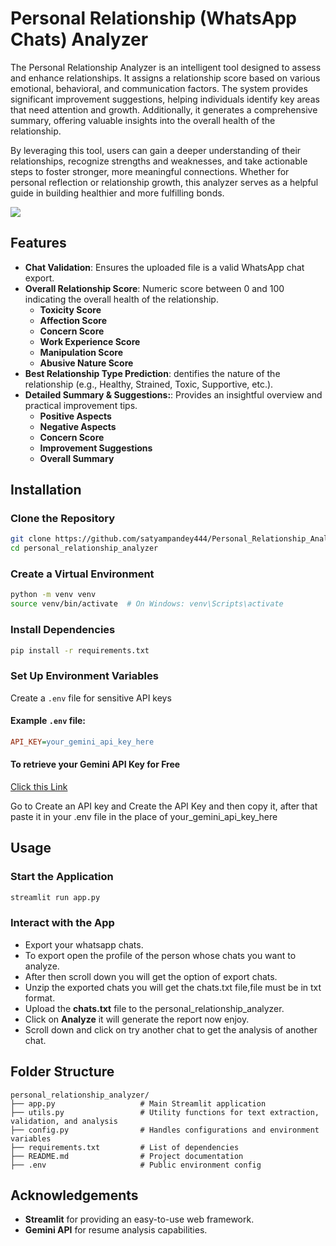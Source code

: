 # Personal Relationship (WhatsApp Chats) Analyzer 

The Personal Relationship Analyzer is an intelligent tool designed to assess and enhance relationships. It assigns a relationship score based on various emotional, behavioral, and communication factors. The system provides significant improvement suggestions, helping individuals identify key areas that need attention and growth. Additionally, it generates a comprehensive summary, offering valuable insights into the overall health of the relationship.

By leveraging this tool, users can gain a deeper understanding of their relationships, recognize strengths and weaknesses, and take actionable steps to foster stronger, more meaningful connections. Whether for personal reflection or relationship growth, this analyzer serves as a helpful guide in building healthier and more fulfilling bonds.


![](https://media1.giphy.com/media/v1.Y2lkPTc5MGI3NjExOWZteTFwYXF5cHRtOW4zcnVzdGRvcmtnNDF0ZGI2amJ3OWxsNzZpOCZlcD12MV9pbnRlcm5hbF9naWZfYnlfaWQmY3Q9Zw/6RwS1c3u6cVrs2d4n6/giphy.gif)

## Features
- **Chat Validation**: Ensures the uploaded file is a valid WhatsApp chat export.
- **Overall Relationship Score**: Numeric score between 0 and 100 indicating the overall health of the relationship.
  - **Toxicity Score**
  - **Affection Score**
  - **Concern Score**
  - **Work Experience Score**
  - **Manipulation Score**
  - **Abusive Nature Score**
- **Best Relationship Type Prediction**: dentifies the nature of the relationship (e.g., Healthy, Strained, Toxic, Supportive, etc.).
- **Detailed Summary & Suggestions:**: Provides an insightful overview and practical improvement tips.
    - **Positive Aspects**
  - **Negative Aspects**
  - **Concern Score**
  - **Improvement Suggestions**
  - **Overall Summary**




## Installation

### Clone the Repository
```sh
git clone https://github.com/satyampandey444/Personal_Relationship_Analyzer.git
cd personal_relationship_analyzer
```

### Create a Virtual Environment
```sh
python -m venv venv
source venv/bin/activate  # On Windows: venv\Scripts\activate
```

### Install Dependencies
```sh
pip install -r requirements.txt
```

### Set Up Environment Variables

Create a `.env` file for sensitive API keys

#### Example `.env` file:
```ini
API_KEY=your_gemini_api_key_here
```
#### To retrieve your Gemini API Key for Free

[Click this Link](https://aistudio.google.com/app/apikey)

Go to Create an API key and Create the API Key and then copy it, after that paste it in your .env file in the place of your_gemini_api_key_here



## Usage

### Start the Application
```sh
streamlit run app.py
```

### Interact with the App
- Export your whatsapp chats.
- To export open the profile of the person whose chats you want to analyze.
- After then scroll down you will get the option of export chats.
- Unzip the exported chats you will get the chats.txt file,file must be in txt format.
- Upload the **chats.txt** file to the personal_relationship_analyzer.
- Click on **Analyze** it will generate the report now enjoy.
- Scroll down and click on try another chat to get the analysis of another chat.

## Folder Structure
```
personal_relationship_analyzer/
├── app.py                   # Main Streamlit application
├── utils.py                 # Utility functions for text extraction, validation, and analysis
├── config.py                # Handles configurations and environment variables
├── requirements.txt         # List of dependencies
├── README.md                # Project documentation
├── .env                     # Public environment config
```



## Acknowledgements

- **Streamlit** for providing an easy-to-use web framework.
- **Gemini API** for resume analysis capabilities.

